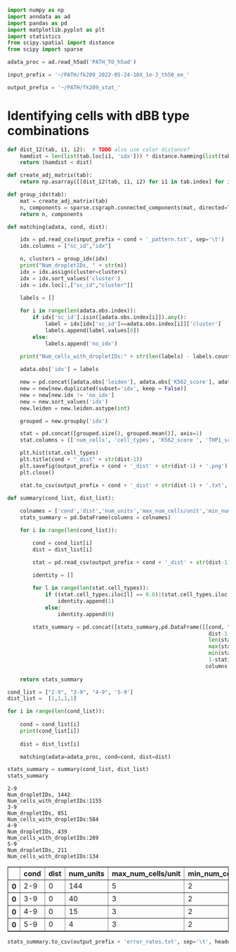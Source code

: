 ```python
import numpy as np
import anndata as ad
import pandas as pd
import matplotlib.pyplot as plt
import statistics
from scipy.spatial import distance
from scipy import sparse
```


```python
adata_proc = ad.read_h5ad('PATH_TO_h5ad')
```


```python
input_prefix = '~/PATH/fk209_2022-05-24-10X_1e-3_th50_ee_'
```


```python
output_prefix = '~/PATH/fk209_stat_'
```

# Identifying cells with dBB type combinations


```python
def dist_12(tab, i1, i2):  # TODO also use color distance?
    hamdist = len(list(tab.loc[i1, 'idx'])) * distance.hamming(list(tab.loc[i1, 'idx']), list(tab.loc[i2, 'idx'])) # hamming dist
    return (hamdist < dist) 

def create_adj_matrix(tab):
    return np.asarray([[dist_12(tab, i1, i2) for i1 in tab.index] for i2 in tab.index])

def group_idx(tab):
    mat = create_adj_matrix(tab)
    n, components = sparse.csgraph.connected_components(mat, directed=True)
    return n, components
```


```python
def matching(adata, cond, dist):

    idx = pd.read_csv(input_prefix + cond + '_pattern.txt', sep='\t')
    idx.columns = ["sc_id","idx"]

    n, clusters = group_idx(idx)
    print("Num_dropletIDs, " + str(n))
    idx = idx.assign(cluster=clusters)
    idx = idx.sort_values('cluster')
    idx = idx.loc[:,["sc_id","cluster"]]
    
    labels = []

    for i in range(len(adata.obs.index)):
        if idx['sc_id'].isin([adata.obs.index[i]]).any():
            label = idx[idx['sc_id']==adata.obs.index[i]]['cluster']
            labels.append(label.values[0])
        else:
            labels.append('no_idx')

    print("Num_cells_with_dropletIDs:" + str(len(labels) - labels.count('no_idx')))
    
    adata.obs['idx'] = labels

    new = pd.concat([adata.obs['leiden'], adata.obs['K562_score'], adata.obs['THP1_score'], adata.obs['idx']], axis=1)
    new = new[new.duplicated(subset='idx', keep = False)]
    new = new[new.idx != 'no_idx']
    new = new.sort_values('idx')
    new.leiden = new.leiden.astype(int)

    grouped = new.groupby('idx')

    stat = pd.concat([grouped.size(), grouped.mean()], axis=1)
    stat.columns = (['num_cells', 'cell_types', 'K562_score ', 'THP1_score '])

    plt.hist(stat.cell_types)
    plt.title(cond + "_dist" + str(dist-1))
    plt.savefig(output_prefix + cond + '_dist' + str(dist-1) + '.png')
    plt.close()

    stat.to_csv(output_prefix + cond + '_dist' + str(dist-1) + '.txt', sep='\t', header=True)
```


```python
def summary(cond_list, dist_list):
    
    colnames = ['cond','dist','num_units','max_num_cells/unit','min_num_cells/unit','error_rate']
    stats_summary = pd.DataFrame(columns = colnames)

    for i in range(len(cond_list)):

        cond = cond_list[i]
        dist = dist_list[i]

        stat = pd.read_csv(output_prefix + cond + '_dist' + str(dist-1) + '.txt', sep='\t')
        
        identity = []

        for l in range(len(stat.cell_types)):
            if ((stat.cell_types.iloc[l] == 0.0)|(stat.cell_types.iloc[l] == 1.0)):
                identity.append(1)
            else:
                identity.append(0)

        stats_summary = pd.concat([stats_summary,pd.DataFrame([[cond, \
                                                                dist-1, \
                                                                len(stat.cell_types), \
                                                                max(stat.num_cells.tolist()), \
                                                                min(stat.num_cells.tolist()), \
                                                                1-statistics.mean(identity)]],\
                                                               columns = colnames)], axis=0)
        
    return stats_summary
```


```python
cond_list = ["2-9", "3-9", "4-9", '5-9']
dist_list =  [1,1,1,1]

for i in range(len(cond_list)):
    
    cond = cond_list[i]
    print(cond_list[i])
    
    dist = dist_list[i]

    matching(adata=adata_proc, cond=cond, dist=dist)

stats_summary = summary(cond_list, dist_list)
stats_summary
```

    2-9
    Num_dropletIDs, 1442
    Num_cells_with_dropletIDs:1155
    3-9
    Num_dropletIDs, 851
    Num_cells_with_dropletIDs:584
    4-9
    Num_dropletIDs, 439
    Num_cells_with_dropletIDs:289
    5-9
    Num_dropletIDs, 211
    Num_cells_with_dropletIDs:134





<div>
<style scoped>
    .dataframe tbody tr th:only-of-type {
        vertical-align: middle;
    }

    .dataframe tbody tr th {
        vertical-align: top;
    }

    .dataframe thead th {
        text-align: right;
    }
</style>
<table border="1" class="dataframe">
  <thead>
    <tr style="text-align: right;">
      <th></th>
      <th>cond</th>
      <th>dist</th>
      <th>num_units</th>
      <th>max_num_cells/unit</th>
      <th>min_num_cells/unit</th>
      <th>error_rate</th>
    </tr>
  </thead>
  <tbody>
    <tr>
      <th>0</th>
      <td>2-9</td>
      <td>0</td>
      <td>144</td>
      <td>5</td>
      <td>2</td>
      <td>0.375</td>
    </tr>
    <tr>
      <th>0</th>
      <td>3-9</td>
      <td>0</td>
      <td>40</td>
      <td>3</td>
      <td>2</td>
      <td>0.125</td>
    </tr>
    <tr>
      <th>0</th>
      <td>4-9</td>
      <td>0</td>
      <td>15</td>
      <td>3</td>
      <td>2</td>
      <td>0.000</td>
    </tr>
    <tr>
      <th>0</th>
      <td>5-9</td>
      <td>0</td>
      <td>4</td>
      <td>3</td>
      <td>2</td>
      <td>0.000</td>
    </tr>
  </tbody>
</table>
</div>




```python
stats_summary.to_csv(output_prefix + 'error_rates.txt', sep='\t', header=True)
```


```python

```
